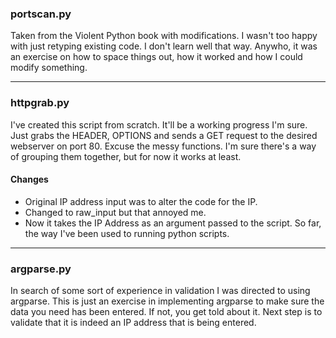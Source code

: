 ### portscan.py

Taken from the Violent Python book with modifications. I wasn't too happy with just retyping existing code. I don't learn well that way. Anywho, it was an exercise on how to space things out, how it worked and how I could modify something. 

****

### httpgrab.py

I've created this script from scratch. It'll be a working progress I'm sure. Just grabs the HEADER, OPTIONS and sends a GET request to the desired webserver on port 80. Excuse the messy functions. I'm sure there's a way of grouping them together, but for now it works at least.

#### Changes
* Original IP address input was to alter the code for the IP. 
* Changed to raw_input but that annoyed me.
* Now it takes the IP Address as an argument passed to the script. So far, the way I've been used to running python scripts. 

****
### argparse.py

In search of some sort of experience in validation I was directed to using argparse. This is just an exercise in implementing argparse to make sure the data you need has been entered. If not, you get told about it. Next step is to validate that it is indeed an IP address that is being entered. 
